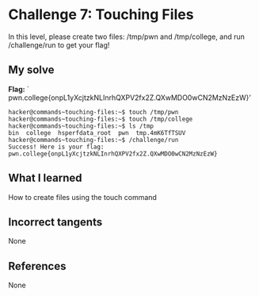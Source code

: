 # Challenge 7: Touching Files
In this level, please create two files: /tmp/pwn and /tmp/college, and run /challenge/run to get your flag!

## My solve
**Flag:** ` pwn.college{onpL1yXcjtzkNLInrhQXPV2fx2Z.QXwMDO0wCN2MzNzEzW}’


```
hacker@commands~touching-files:~$ touch /tmp/pwn
hacker@commands~touching-files:~$ touch /tmp/college
hacker@commands~touching-files:~$ ls /tmp
bin  college  hsperfdata_root  pwn  tmp.4mK6TfTSUV
hacker@commands~touching-files:~$ /challenge/run
Success! Here is your flag:
pwn.college{onpL1yXcjtzkNLInrhQXPV2fx2Z.QXwMDO0wCN2MzNzEzW}
```

## What I learned
How to create files using the touch command

## Incorrect tangents
None

## References
None
